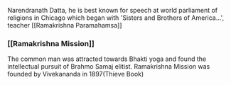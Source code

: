 Narendranath Datta, he is best known for speech at world parliament of religions in Chicago which began with 'Sisters and Brothers of America...', teacher [[Ramakrishna Paramahamsa]]

### [[Ramakrishna Mission]]
The common man was attracted towards Bhakti yoga and found the intellectual pursuit of Brahmo Samaj elitist. Ramakrishna Mission was founded by Vivekananda in 1897(Thieve Book)